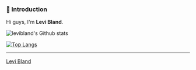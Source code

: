 ### 👋 Introduction

Hi guys, I'm **Levi Bland**. 

![levibland's Github stats](https://github-readme-stats.vercel.app/api?username=levibland&show_icons=true&hide_border=true&count_private=true&theme=synthwave&include_all_commits=true)

[![Top Langs](https://github-readme-stats.vercel.app/api/top-langs/?username=levibland)](https://github.com/anuraghazra/github-readme-stats)




---
[Levi Bland](https://github.com/levibland)
